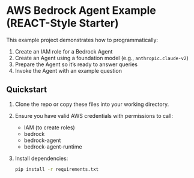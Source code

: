 # AWS Bedrock Agent Example (REACT-Style Starter)

This example project demonstrates how to programmatically:

1. Create an IAM role for a Bedrock Agent
2. Create an Agent using a foundation model (e.g., `anthropic.claude-v2`)
3. Prepare the Agent so it’s ready to answer queries
4. Invoke the Agent with an example question

## Quickstart

1. Clone the repo or copy these files into your working directory.
2. Ensure you have valid AWS credentials with permissions to call:
   - IAM (to create roles)
   - bedrock
   - bedrock-agent
   - bedrock-agent-runtime

3. Install dependencies:
   ```bash
   pip install -r requirements.txt
